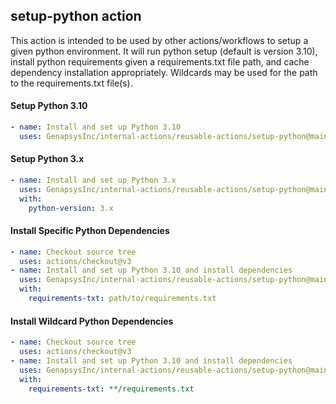 ## setup-python action

This action is intended to be used by other actions/workflows to setup a given python environment. It will run python setup (default is version 3.10), install python requirements given a requirements.txt file path, and cache dependency installation appropriately. Wildcards may be used for the path to the requirements.txt file(s).


#### Setup Python 3.10

```yaml
- name: Install and set up Python 3.10
  uses: GenapsysInc/internal-actions/reusable-actions/setup-python@main
```

#### Setup Python 3.x

```yaml
- name: Install and set up Python 3.x
  uses: GenapsysInc/internal-actions/reusable-actions/setup-python@main
  with:
    python-version: 3.x
```

#### Install Specific Python Dependencies

```yaml
- name: Checkout source tree
  uses: actions/checkout@v3
- name: Install and set up Python 3.10 and install dependencies
  uses: GenapsysInc/internal-actions/reusable-actions/setup-python@main
  with:
    requirements-txt: path/to/requirements.txt
```

#### Install Wildcard Python Dependencies

```yaml
- name: Checkout source tree
  uses: actions/checkout@v3
- name: Install and set up Python 3.10 and install dependencies
  uses: GenapsysInc/internal-actions/reusable-actions/setup-python@main
  with:
    requirements-txt: **/requirements.txt
```

